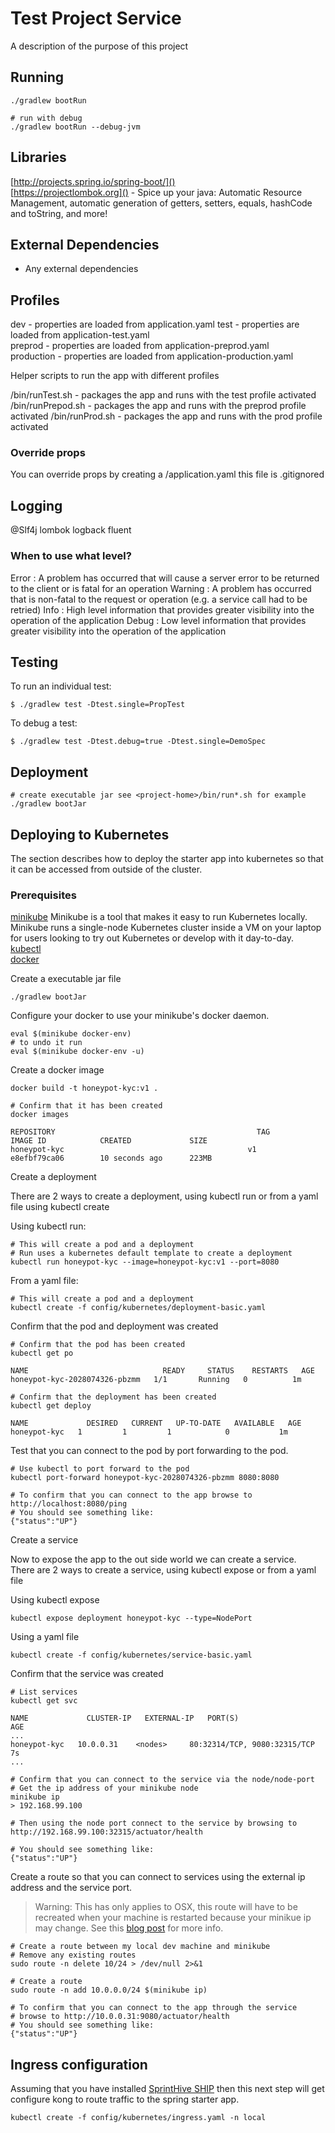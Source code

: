 # Test Project Service

A description of the purpose of this project

## Running

    ./gradlew bootRun
    
    # run with debug
    ./gradlew bootRun --debug-jvm 
    
## Libraries 

[http://projects.spring.io/spring-boot/]()  
[https://projectlombok.org]() - Spice up your java: Automatic Resource Management, 
automatic generation of getters, setters, equals, hashCode and toString, and more!

## External Dependencies

* Any external dependencies

## Profiles

dev - properties are loaded from application.yaml 
test - properties are loaded from application-test.yaml   
preprod - properties are loaded from application-preprod.yaml  
production - properties are loaded from application-production.yaml

Helper scripts to run the app with different profiles

/bin/runTest.sh - packages the app and runs with the test profile activated
/bin/runPrepod.sh - packages the app and runs with the preprod profile activated
/bin/runProd.sh - packages the app and runs with the prod profile activated

### Override props

You can override props by creating a <project-home>/application.yaml this file is .gitignored

## Logging

@Slf4j
lombok
logback
fluent 

### When to use what level?
Error : A problem has occurred that will cause a server error to be returned to the client or is fatal for an operation
Warning : A problem has occurred that is non-fatal to the request or operation (e.g. a service call had to be retried)
Info : High level information that provides greater visibility into the operation of the application
Debug : Low level information that provides greater visibility into the operation of the application

## Testing

To run an individual test:

    $ ./gradlew test -Dtest.single=PropTest

To debug a test:

    $ ./gradlew test -Dtest.debug=true -Dtest.single=DemoSpec

## Deployment

    # create executable jar see <project-home>/bin/run*.sh for example 
    ./gradlew bootJar

## Deploying to Kubernetes 

The section describes how to deploy the starter app into kubernetes so that it can be accessed from outside of the cluster.

### Prerequisites

[minikube](https://github.com/kubernetes/minikube)  Minikube is a tool that makes it easy to run Kubernetes locally. Minikube 
runs a single-node Kubernetes cluster inside a VM on your laptop for users looking to try out Kubernetes or develop with it day-to-day.        
[kubectl](https://kubernetes.io/docs/tasks/tools/install-kubectl)  
[docker](https://www.docker.com)  


Create a executable jar file

    ./gradlew bootJar

Configure your docker to use your minikube's docker daemon.

    eval $(minikube docker-env)
    # to undo it run 
    eval $(minikube docker-env -u)

Create a docker image  

    docker build -t honeypot-kyc:v1 .
    
    # Confirm that it has been created
    docker images
    
    REPOSITORY                                             TAG                 IMAGE ID            CREATED             SIZE
    honeypot-kyc                                         v1                  e8efbf79ca06        10 seconds ago      223MB 
    
Create a deployment

There are 2 ways to create a deployment, using kubectl run or from a yaml file using kubectl create

Using kubectl run: 

    # This will create a pod and a deployment
    # Run uses a kubernetes default template to create a deployment
    kubectl run honeypot-kyc --image=honeypot-kyc:v1 --port=8080

From a yaml file:   

    # This will create a pod and a deployment
    kubectl create -f config/kubernetes/deployment-basic.yaml
    
Confirm that the pod and deployment was created

    # Confirm that the pod has been created 
    kubectl get po
    
    NAME                              READY     STATUS    RESTARTS   AGE
    honeypot-kyc-2028074326-pbzmm   1/1       Running   0          1m
    
    # Confirm that the deployment has been created 
    kubectl get deploy
        
    NAME             DESIRED   CURRENT   UP-TO-DATE   AVAILABLE   AGE
    honeypot-kyc   1         1         1            0           1m

Test that you can connect to the pod by port forwarding to the pod.

    # Use kubectl to port forward to the pod
    kubectl port-forward honeypot-kyc-2028074326-pbzmm 8080:8080
    
    # To confirm that you can connect to the app browse to http://localhost:8080/ping 
    # You should see something like: 
    {"status":"UP"}
      
Create a service

Now to expose the app to the out side world we can create a service.  
There are 2 ways to create a service, using kubectl expose or from a yaml file 

Using kubectl expose

    kubectl expose deployment honeypot-kyc --type=NodePort

Using a yaml file

    kubectl create -f config/kubernetes/service-basic.yaml 
    
Confirm that the service was created    
    
    # List services
    kubectl get svc    

    NAME             CLUSTER-IP   EXTERNAL-IP   PORT(S)                     AGE
    ...
    honeypot-kyc   10.0.0.31    <nodes>     80:32314/TCP, 9080:32315/TCP   7s
    ...
    
    # Confirm that you can connect to the service via the node/node-port
    # Get the ip address of your minikube node
    minikube ip  
    > 192.168.99.100
        
    # Then using the node port connect to the service by browsing to
    http://192.168.99.100:32315/actuator/health

    # You should see something like: 
    {"status":"UP"}
    
Create a route so that you can connect to services using the external ip address and the service port.

> Warning: This has only applies to OSX, this route will have to be recreated when your machine is restarted 
> because your minikue ip may change.
> See this [blog post](https://stevesloka.com/2017/05/19/access-minikube-services-from-host/) for more info. 

    # Create a route between my local dev machine and minikube
    # Remove any existing routes
    sudo route -n delete 10/24 > /dev/null 2>&1
    
    # Create a route 
    sudo route -n add 10.0.0.0/24 $(minikube ip)

    # To confirm that you can connect to the app through the service
    # browse to http://10.0.0.31:9080/actuator/health
    # You should see something like: 
    {"status":"UP"}

## Ingress configuration

Assuming that you have installed [SprintHive SHIP](https://github.com/SprintHive/ship) then this next
step will get configure kong to route traffic to the spring starter app. 

    kubectl create -f config/kubernetes/ingress.yaml -n local
